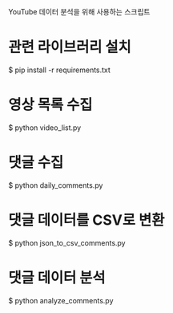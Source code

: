 YouTube 데이터 분석을 위해 사용하는 스크립트

# 관련 라이브러리 설치

$ pip install -r requirements.txt

# 영상 목록 수집

$ python video_list.py

# 댓글 수집

$ python daily_comments.py

# 댓글 데이터를 CSV로 변환

$ python json_to_csv_comments.py

# 댓글 데이터 분석

$ python analyze_comments.py
